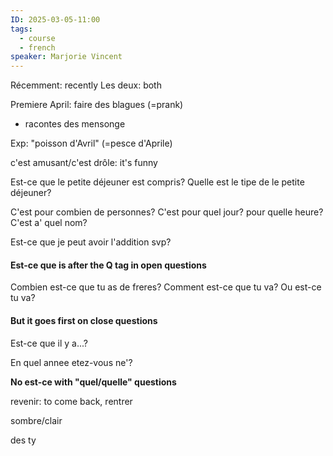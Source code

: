 ```yaml
---
ID: 2025-03-05-11:00
tags:
  - course
  - french
speaker: Marjorie Vincent
---
```

Récemment: recently
Les deux: both

Premiere April: faire des blagues (=prank)
- racontes des mensonge

Exp: "poisson d'Avril" (=pesce d'Aprile)

c'est amusant/c'est drôle: it's funny

Est-ce que le petite déjeuner est compris?
Quelle est le tipe de le petite déjeuner?

C'est pour combien de personnes?
C'est pour quel jour? pour quelle heure?
C'est a' quel nom?

Est-ce que je peut avoir l'addition svp?

#### Est-ce que is after the Q tag in open questions

Combien est-ce que tu as de freres?
Comment est-ce que tu va?
Ou est-ce tu va?

#### But it goes first on close questions

Est-ce que il y a...?

En quel annee etez-vous ne'?

**No est-ce with "quel/quelle" questions**

revenir: to come back, rentrer

sombre/clair

des ty